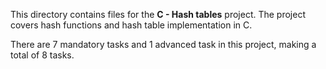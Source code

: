 This directory contains files for the **C - Hash tables** project.
The project covers hash functions and hash table implementation in C.

There are 7 mandatory tasks and 1 advanced task in this project, making a total of 8 tasks.
